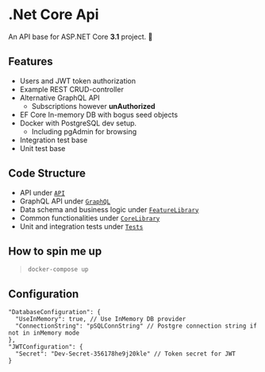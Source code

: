 # .Net Core Api

An API base for ASP.NET Core **3.1** project. :cake:

## Features
- Users and JWT token authorization
- Example REST CRUD-controller 
- Alternative GraphQL API
    - Subscriptions however **unAuthorized**
- EF Core In-memory DB with bogus seed objects
- Docker with PostgreSQL dev setup.
    - Including pgAdmin for browsing
- Integration test base
- Unit test base

## Code Structure

- API under [`API`](./API)
- GraphQL API under [`GraphQL`](./API/GraphQL)
- Data schema and business logic under [`FeatureLibrary`](./Libraries/FeatureLibrary)
- Common functionalities under [`CoreLibrary`](./Libraries/CoreLibrary)
- Unit and integration tests under [`Tests`](./Tests)

## How to spin me up
> ```docker-compose up```

## Configuration
```
"DatabaseConfiguration": {
  "UseInMemory": true, // Use InMemory DB provider
  "ConnectionString": "pSQLConnString" // Postgre connection string if not in inMemory mode
},
"JWTConfiguration": {
  "Secret": "Dev-Secret-356178he9j20kle" // Token secret for JWT
}
```
